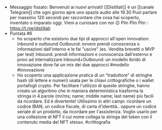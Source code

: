 - Messaggio fissato: Benvenuti ai nuovi arrivati!
  [[Distillati]] è un [[canale Telegram]] che ogni giorno apre uno spazio audio alle 19.30
  Puoi parlare per massimo 120 secondi per raccontare che cosa hai scoperto, inventato o imparato oggi.
  Vieni a curiosare con noi 😉
  Plin Plin Plin 💧 https://t.me/distillati
- Puntata #6
	- ho scoperto che esistono due tipi di approcci all'open innovation: inbound e outbound
	  Outbound: ovvero prendi conoscenza o informazioni dall'interno e le fai "uscire" (es. Vendita brevetti o MVP per test)
	  Inbound: prendi informazioni e conoscenza dall'esterno e provi ad internalizzare 
	  Inbound+Outbound: un modello ibrido di innovazione dove fai un mix dei due approcci #modello #innovazione
	- Ho scoperto una applicazione pratica di un "traduttore" di stringhe hash (di lettere e numeri) usata per le chiavi crittografiche o i wallet portafogli crypto. Per facilitare l'utilizzo di queste stringhe, hanno creato un algoritmo che in maniera deterministica trasforma la stringa in 4 parole (mr/ms; name; middle name; last name) più facili da ricordare. Ed è divertente!
	  Utilissimo in altri campi: ricordare un codice IBAN, un codice fiscale, di carta d'identità.. oppure un codice seriale di un prodotto, da ricordare per l'assistenza.
	  Voglio usarlo per una collezione di NFT il cui nome collega la stringa del token con il contenuto media del NFT stesso. #crittografia